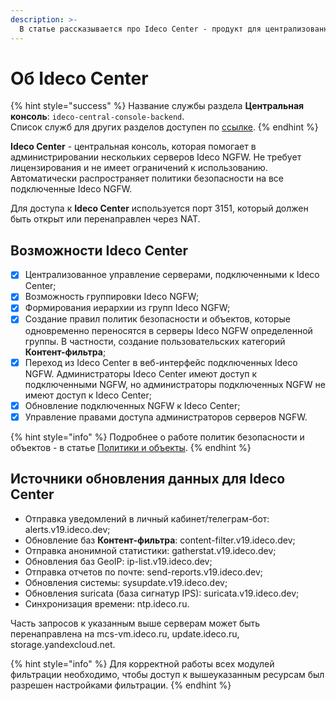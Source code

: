 ```yaml
---
description: >-
  В статье рассказывается про Ideco Center - продукт для централизованного управления настройками Ideco NGFW.
---
```


# Об Ideco Center

{% hint style="success" %}
Название службы раздела **Центральная консоль**: `ideco-central-console-backend`. \
Список служб для других разделов доступен по [ссылке](/settings/server-management/terminal/README.md).
{% endhint %}

**Ideco Center** - центральная консоль, которая помогает в администрировании нескольких серверов Ideco NGFW. Не требует лицензирования и не имеет ограничений к использованию. Автоматически распространяет политики безопасности на все подключенные Ideco NGFW.

Для доступа к **Ideco Center** используется порт 3151, который должен быть открыт или перенаправлен через NAT.

## Возможности Ideco Center

* [x] Централизованное управление серверами, подключенными к Ideco Center;
* [x] Возможность группировки Ideco NGFW;
* [x] Формирования иерархии из групп Ideco NGFW;
* [x] Создание правил политик безопасности и объектов, которые одновременно переносятся в серверы Ideco NGFW определенной группы. В частности, создание пользовательских категорий **Контент-фильтра**;
* [x] Переход из Ideco Center в веб-интерфейс подключенных Ideco NGFW. Администраторы Ideco Center имеют доступ к подключенными NGFW, но администраторы подключенных NGFW не имеют доступ к Ideco Center;
* [x] Обновление подключенных NGFW к Ideco Center;
* [x] Управление правами доступа администраторов серверов NGFW.

{% hint style="info" %}
Подробнее о работе политик безопасности и объектов - в статье [Политики и объекты](/settings-cc/policies-and-objects.md).
{% endhint %}

## Источники обновления данных для Ideco Center

* Отправка уведомлений в личный кабинет/телеграм-бот: alerts.v19.ideco.dev;
* Обновление баз **Контент-фильтра**: content-filter.v19.ideco.dev;
* Отправка анонимной статистики: gatherstat.v19.ideco.dev;
* Обновления баз GeoIP: ip-list.v19.ideco.dev;
* Отправка отчетов по почте: send-reports.v19.ideco.dev;
* Обновления системы: sysupdate.v19.ideco.dev;
* Обновления suricata (база сигнатур IPS): suricata.v19.ideco.dev;
* Синхронизация времени: ntp.ideco.ru.

Часть запросов к указанным выше серверам может быть перенаправлена на mcs-vm.ideco.ru, update.ideco.ru, storage.yandexcloud.net.

{% hint style="info" %}
Для корректной работы всех модулей фильтрации необходимо, чтобы доступ к вышеуказанным ресурсам был разрешен настройками фильтрации.
{% endhint %}